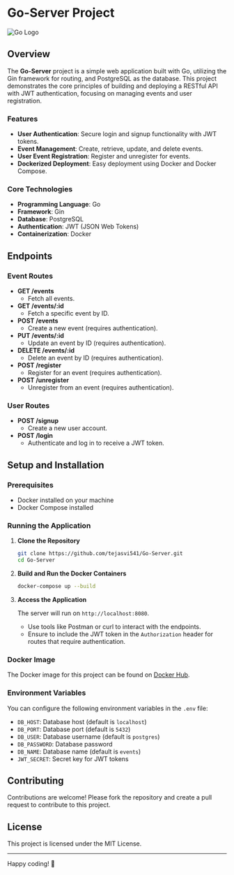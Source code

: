 # Go-Server Project

![Go Logo](https://blog.golang.org/gopher/header.jpg)

## Overview

The **Go-Server** project is a simple web application built with Go, utilizing the Gin framework for routing, and PostgreSQL as the database. This project demonstrates the core principles of building and deploying a RESTful API with JWT authentication, focusing on managing events and user registration.

### Features

- **User Authentication**: Secure login and signup functionality with JWT tokens.
- **Event Management**: Create, retrieve, update, and delete events.
- **User Event Registration**: Register and unregister for events.
- **Dockerized Deployment**: Easy deployment using Docker and Docker Compose.

### Core Technologies

- **Programming Language**: Go
- **Framework**: Gin
- **Database**: PostgreSQL
- **Authentication**: JWT (JSON Web Tokens)
- **Containerization**: Docker

## Endpoints

### Event Routes

- **GET /events**
  - Fetch all events.
- **GET /events/:id**
  - Fetch a specific event by ID.
- **POST /events**
  - Create a new event (requires authentication).
- **PUT /events/:id**
  - Update an event by ID (requires authentication).
- **DELETE /events/:id**
  - Delete an event by ID (requires authentication).
- **POST /register**
  - Register for an event (requires authentication).
- **POST /unregister**
  - Unregister from an event (requires authentication).

### User Routes

- **POST /signup**
  - Create a new user account.
- **POST /login**
  - Authenticate and log in to receive a JWT token.

## Setup and Installation

### Prerequisites

- Docker installed on your machine
- Docker Compose installed

### Running the Application

1. **Clone the Repository**

   ```bash
   git clone https://github.com/tejasvi541/Go-Server.git
   cd Go-Server
   ```

2. **Build and Run the Docker Containers**

   ```bash
   docker-compose up --build
   ```

3. **Access the Application**

   The server will run on `http://localhost:8080`.

   - Use tools like Postman or curl to interact with the endpoints.
   - Ensure to include the JWT token in the `Authorization` header for routes that require authentication.

### Docker Image

The Docker image for this project can be found on [Docker Hub](https://hub.docker.com/repository/docker/tejasvix/go-server).

### Environment Variables

You can configure the following environment variables in the `.env` file:

- `DB_HOST`: Database host (default is `localhost`)
- `DB_PORT`: Database port (default is `5432`)
- `DB_USER`: Database username (default is `postgres`)
- `DB_PASSWORD`: Database password
- `DB_NAME`: Database name (default is `events`)
- `JWT_SECRET`: Secret key for JWT tokens

## Contributing

Contributions are welcome! Please fork the repository and create a pull request to contribute to this project.

## License

This project is licensed under the MIT License.

---

Happy coding! 🎉
